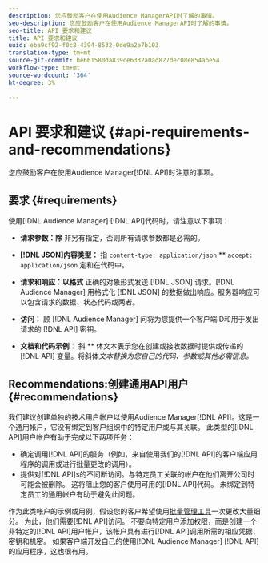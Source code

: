 ```yaml
---
description: 您应鼓励客户在使用Audience ManagerAPI时了解的事情。
seo-description: 您应鼓励客户在使用Audience ManagerAPI时了解的事情。
seo-title: API 要求和建议
title: API 要求和建议
uuid: eba9cf92-f0c8-4394-8532-0de9a2e7b103
translation-type: tm+mt
source-git-commit: be661580da839ce6332a0ad827dec08e854abe54
workflow-type: tm+mt
source-wordcount: '364'
ht-degree: 3%

---
```



# API 要求和建议 {#api-requirements-and-recommendations}

您应鼓励客户在使用Audience Manager[!DNL API]时注意的事项。

## 要求 {#requirements}

使用[!DNL Audience Manager] [!DNL API]代码时，请注意以下事项：

* **请求参数：除** 非另有指定，否则所有请求参数都是必需的。
* **[!DNL JSON]内容类型：** 指 `content-type: application/json` ** `accept: application/json` 定和在代码中。

* **请求和响应：以格式** 正确的对象形式发送 [!DNL JSON] 请求。[!DNL Audience Manager] 用格式化 [!DNL JSON] 的数据做出响应。服务器响应可以包含请求的数据、状态代码或两者。

* **访问：** 顾 [!DNL Audience Manager] 问将为您提供一个客户端ID和用于发出请求的 [!DNL API] 密钥。

* **文档和代码示例：** 斜 ** 体文本表示您在创建或接收数据时提供或传递的 [!DNL API] 变量。将斜体&#x200B;*文本替换为您自己的代码、参数或其他必需信息。*

## Recommendations:创建通用API用户{#recommendations}

我们建议创建单独的技术用户帐户以使用Audience Manager[!DNL API]。这是一个通用帐户，它没有绑定到客户组织中的特定用户或与其关联。 此类型的[!DNL API]用户帐户有助于完成以下两项任务：

* 确定调用[!DNL API]的服务（例如，来自使用我们的[!DNL API]的客户端应用程序的调用或进行批量更改的调用）。
* 提供对[!DNL API]s的不间断访问。与特定员工关联的帐户在他们离开公司时可能会被删除。 这将阻止您的客户使用可用的[!DNL API]代码。 未绑定到特定员工的通用帐户有助于避免此问题。

作为此类帐户的示例或用例，假设您的客户希望使用[批量管理工具](https://docs.adobe.com/content/help/en/audience-manager/user-guide/reference/bult-management-tools/bulk-management-intro.html)一次更改大量细分。 为此，他们需要[!DNL API]访问。 不要向特定用户添加权限，而是创建一个非特定的[!DNL API]用户帐户，该帐户具有进行[!DNL API]调用所需的相应凭据、密钥和机密。 如果客户端开发自己的使用[!DNL Audience Manager] [!DNL API]的应用程序，这也很有用。
